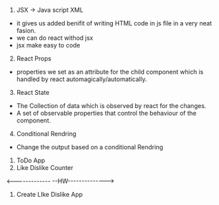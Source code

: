 1. JSX -> Java script XML
 - it gives us added benifit of writing HTML code in js file in a very neat fasion.
 - we can do react withod jsx
 - jsx make easy to code

2. React Props
 - properties we set as an attribute for the child component which is handled by react automagically/automatically.

3. React State
 - The Collection of data which is observed by react for the changes.
 - A set of observable properties that control the behaviour of the component.

4. Conditional Rendring
 - Change the output based on a conditional Rendring


1. ToDo App
2. Like Dislike Counter

<------------- --HW-------------->
1. Create LIke Dislike App